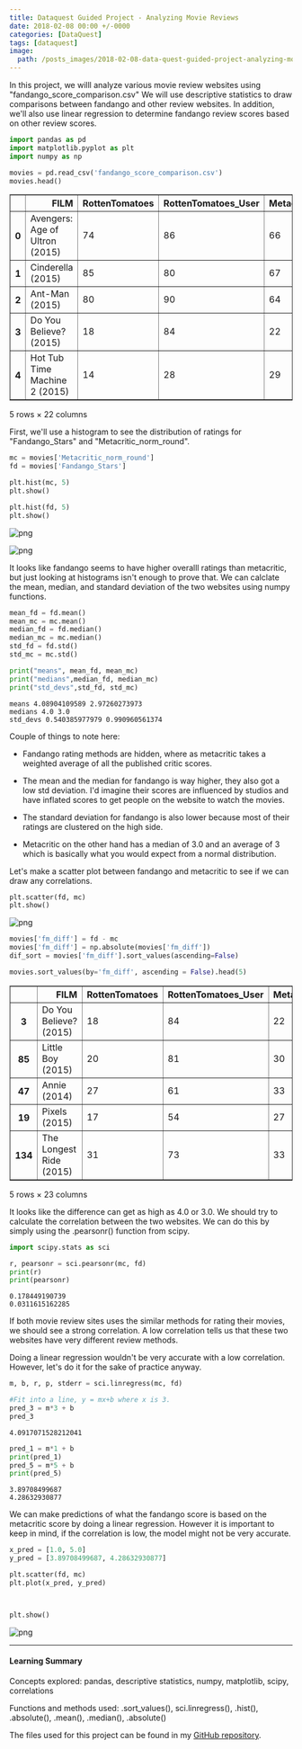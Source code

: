 ```yaml
---
title: Dataquest Guided Project - Analyzing Movie Reviews
date: 2018-02-08 00:00 +/-0000
categories: [DataQuest]
tags: [dataquest]
image:
  path: /posts_images/2018-02-08-data-quest-guided-project-analyzing-movie-reviews/cover.PNG
---
```



In this project, we willl analyze various movie review websites using "fandango_score_comparison.csv" We will use descriptive statistics to draw comparisons between fandango and other review websites. In addition, we'll also use linear regression to determine fandango review scores based on other review scores.


```python
import pandas as pd
import matplotlib.pyplot as plt
import numpy as np

movies = pd.read_csv('fandango_score_comparison.csv')
movies.head()
```




<div>
<style scoped>
    .dataframe tbody tr th:only-of-type {
        vertical-align: middle;
    }

    .dataframe tbody tr th {
        vertical-align: top;
    }

    .dataframe thead th {
        text-align: right;
    }
</style>
<table border="1" class="dataframe">
  <thead>
    <tr style="text-align: right;">
      <th></th>
      <th>FILM</th>
      <th>RottenTomatoes</th>
      <th>RottenTomatoes_User</th>
      <th>Metacritic</th>
      <th>Metacritic_User</th>
      <th>IMDB</th>
      <th>Fandango_Stars</th>
      <th>Fandango_Ratingvalue</th>
      <th>RT_norm</th>
      <th>RT_user_norm</th>
      <th>...</th>
      <th>IMDB_norm</th>
      <th>RT_norm_round</th>
      <th>RT_user_norm_round</th>
      <th>Metacritic_norm_round</th>
      <th>Metacritic_user_norm_round</th>
      <th>IMDB_norm_round</th>
      <th>Metacritic_user_vote_count</th>
      <th>IMDB_user_vote_count</th>
      <th>Fandango_votes</th>
      <th>Fandango_Difference</th>
    </tr>
  </thead>
  <tbody>
    <tr>
      <th>0</th>
      <td>Avengers: Age of Ultron (2015)</td>
      <td>74</td>
      <td>86</td>
      <td>66</td>
      <td>7.1</td>
      <td>7.8</td>
      <td>5.0</td>
      <td>4.5</td>
      <td>3.70</td>
      <td>4.3</td>
      <td>...</td>
      <td>3.90</td>
      <td>3.5</td>
      <td>4.5</td>
      <td>3.5</td>
      <td>3.5</td>
      <td>4.0</td>
      <td>1330</td>
      <td>271107</td>
      <td>14846</td>
      <td>0.5</td>
    </tr>
    <tr>
      <th>1</th>
      <td>Cinderella (2015)</td>
      <td>85</td>
      <td>80</td>
      <td>67</td>
      <td>7.5</td>
      <td>7.1</td>
      <td>5.0</td>
      <td>4.5</td>
      <td>4.25</td>
      <td>4.0</td>
      <td>...</td>
      <td>3.55</td>
      <td>4.5</td>
      <td>4.0</td>
      <td>3.5</td>
      <td>4.0</td>
      <td>3.5</td>
      <td>249</td>
      <td>65709</td>
      <td>12640</td>
      <td>0.5</td>
    </tr>
    <tr>
      <th>2</th>
      <td>Ant-Man (2015)</td>
      <td>80</td>
      <td>90</td>
      <td>64</td>
      <td>8.1</td>
      <td>7.8</td>
      <td>5.0</td>
      <td>4.5</td>
      <td>4.00</td>
      <td>4.5</td>
      <td>...</td>
      <td>3.90</td>
      <td>4.0</td>
      <td>4.5</td>
      <td>3.0</td>
      <td>4.0</td>
      <td>4.0</td>
      <td>627</td>
      <td>103660</td>
      <td>12055</td>
      <td>0.5</td>
    </tr>
    <tr>
      <th>3</th>
      <td>Do You Believe? (2015)</td>
      <td>18</td>
      <td>84</td>
      <td>22</td>
      <td>4.7</td>
      <td>5.4</td>
      <td>5.0</td>
      <td>4.5</td>
      <td>0.90</td>
      <td>4.2</td>
      <td>...</td>
      <td>2.70</td>
      <td>1.0</td>
      <td>4.0</td>
      <td>1.0</td>
      <td>2.5</td>
      <td>2.5</td>
      <td>31</td>
      <td>3136</td>
      <td>1793</td>
      <td>0.5</td>
    </tr>
    <tr>
      <th>4</th>
      <td>Hot Tub Time Machine 2 (2015)</td>
      <td>14</td>
      <td>28</td>
      <td>29</td>
      <td>3.4</td>
      <td>5.1</td>
      <td>3.5</td>
      <td>3.0</td>
      <td>0.70</td>
      <td>1.4</td>
      <td>...</td>
      <td>2.55</td>
      <td>0.5</td>
      <td>1.5</td>
      <td>1.5</td>
      <td>1.5</td>
      <td>2.5</td>
      <td>88</td>
      <td>19560</td>
      <td>1021</td>
      <td>0.5</td>
    </tr>
  </tbody>
</table>
<p>5 rows × 22 columns</p>
</div>



First, we'll use a histogram to see the distribution of ratings for "Fandango_Stars" and "Metacritic_norm_round".


```python
mc = movies['Metacritic_norm_round']
fd = movies['Fandango_Stars']

plt.hist(mc, 5)
plt.show()

plt.hist(fd, 5)
plt.show()
```


    
![png](/posts_images/2018-02-08-data-quest-guided-project-analyzing-movie-reviews/output_3_0.png)
    



    
![png](/posts_images/2018-02-08-data-quest-guided-project-analyzing-movie-reviews/output_3_1.png)
    


It looks like fandango seems to have higher overalll ratings than metacritic, but just looking at histograms isn't enough to prove that. We can calclate the mean, median, and standard deviation of the two websites using numpy functions.  


```python
mean_fd = fd.mean()
mean_mc = mc.mean()
median_fd = fd.median()
median_mc = mc.median()
std_fd = fd.std()
std_mc = mc.std()

print("means", mean_fd, mean_mc)
print("medians",median_fd, median_mc)
print("std_devs",std_fd, std_mc)
```

    means 4.08904109589 2.97260273973
    medians 4.0 3.0
    std_devs 0.540385977979 0.990960561374
    

Couple of things to note here:

+ Fandango rating methods are hidden, where as metacritic takes a weighted average of all the published critic scores.

+ The mean and the median for fandango is way higher, they also got a low std deviation. I'd imagine their scores are influenced by studios and have inflated scores to get people on the website to watch the movies.

+ The standard deviation for fandango is also lower because most of their ratings are clustered on the high side.

+ Metacritic on the other hand has a median of 3.0 and an average of 3 which is basically what you would expect from a normal distribution.

Let's make a scatter plot between fandango and metacritic to see if we can draw any correlations.


```python
plt.scatter(fd, mc)
plt.show()
```


    
![png](/posts_images/2018-02-08-data-quest-guided-project-analyzing-movie-reviews/output_8_0.png)
    



```python
movies['fm_diff'] = fd - mc
movies['fm_diff'] = np.absolute(movies['fm_diff'])
dif_sort = movies['fm_diff'].sort_values(ascending=False)

movies.sort_values(by='fm_diff', ascending = False).head(5)
```




<div>
<style scoped>
    .dataframe tbody tr th:only-of-type {
        vertical-align: middle;
    }

    .dataframe tbody tr th {
        vertical-align: top;
    }

    .dataframe thead th {
        text-align: right;
    }
</style>
<table border="1" class="dataframe">
  <thead>
    <tr style="text-align: right;">
      <th></th>
      <th>FILM</th>
      <th>RottenTomatoes</th>
      <th>RottenTomatoes_User</th>
      <th>Metacritic</th>
      <th>Metacritic_User</th>
      <th>IMDB</th>
      <th>Fandango_Stars</th>
      <th>Fandango_Ratingvalue</th>
      <th>RT_norm</th>
      <th>RT_user_norm</th>
      <th>...</th>
      <th>RT_norm_round</th>
      <th>RT_user_norm_round</th>
      <th>Metacritic_norm_round</th>
      <th>Metacritic_user_norm_round</th>
      <th>IMDB_norm_round</th>
      <th>Metacritic_user_vote_count</th>
      <th>IMDB_user_vote_count</th>
      <th>Fandango_votes</th>
      <th>Fandango_Difference</th>
      <th>fm_diff</th>
    </tr>
  </thead>
  <tbody>
    <tr>
      <th>3</th>
      <td>Do You Believe? (2015)</td>
      <td>18</td>
      <td>84</td>
      <td>22</td>
      <td>4.7</td>
      <td>5.4</td>
      <td>5.0</td>
      <td>4.5</td>
      <td>0.90</td>
      <td>4.20</td>
      <td>...</td>
      <td>1.0</td>
      <td>4.0</td>
      <td>1.0</td>
      <td>2.5</td>
      <td>2.5</td>
      <td>31</td>
      <td>3136</td>
      <td>1793</td>
      <td>0.5</td>
      <td>4.0</td>
    </tr>
    <tr>
      <th>85</th>
      <td>Little Boy (2015)</td>
      <td>20</td>
      <td>81</td>
      <td>30</td>
      <td>5.9</td>
      <td>7.4</td>
      <td>4.5</td>
      <td>4.3</td>
      <td>1.00</td>
      <td>4.05</td>
      <td>...</td>
      <td>1.0</td>
      <td>4.0</td>
      <td>1.5</td>
      <td>3.0</td>
      <td>3.5</td>
      <td>38</td>
      <td>5927</td>
      <td>811</td>
      <td>0.2</td>
      <td>3.0</td>
    </tr>
    <tr>
      <th>47</th>
      <td>Annie (2014)</td>
      <td>27</td>
      <td>61</td>
      <td>33</td>
      <td>4.8</td>
      <td>5.2</td>
      <td>4.5</td>
      <td>4.2</td>
      <td>1.35</td>
      <td>3.05</td>
      <td>...</td>
      <td>1.5</td>
      <td>3.0</td>
      <td>1.5</td>
      <td>2.5</td>
      <td>2.5</td>
      <td>108</td>
      <td>19222</td>
      <td>6835</td>
      <td>0.3</td>
      <td>3.0</td>
    </tr>
    <tr>
      <th>19</th>
      <td>Pixels (2015)</td>
      <td>17</td>
      <td>54</td>
      <td>27</td>
      <td>5.3</td>
      <td>5.6</td>
      <td>4.5</td>
      <td>4.1</td>
      <td>0.85</td>
      <td>2.70</td>
      <td>...</td>
      <td>1.0</td>
      <td>2.5</td>
      <td>1.5</td>
      <td>2.5</td>
      <td>3.0</td>
      <td>246</td>
      <td>19521</td>
      <td>3886</td>
      <td>0.4</td>
      <td>3.0</td>
    </tr>
    <tr>
      <th>134</th>
      <td>The Longest Ride (2015)</td>
      <td>31</td>
      <td>73</td>
      <td>33</td>
      <td>4.8</td>
      <td>7.2</td>
      <td>4.5</td>
      <td>4.5</td>
      <td>1.55</td>
      <td>3.65</td>
      <td>...</td>
      <td>1.5</td>
      <td>3.5</td>
      <td>1.5</td>
      <td>2.5</td>
      <td>3.5</td>
      <td>49</td>
      <td>25214</td>
      <td>2603</td>
      <td>0.0</td>
      <td>3.0</td>
    </tr>
  </tbody>
</table>
<p>5 rows × 23 columns</p>
</div>



It looks like the difference can get as high as 4.0 or 3.0. We should try to calculate the correlation between the two websites. We can do this by simply using the .pearsonr() function from scipy.


```python
import scipy.stats as sci

r, pearsonr = sci.pearsonr(mc, fd)
print(r)
print(pearsonr)
```

    0.178449190739
    0.0311615162285
    

If both movie review sites uses the similar methods for rating their movies, we should see a strong correlation. A low correlation tells us that these two websites have very different review methods.

Doing a linear regression wouldn't be very accurate with a low correlation. However, let's do it for the sake of practice anyway.


```python
m, b, r, p, stderr = sci.linregress(mc, fd)

#Fit into a line, y = mx+b where x is 3.
pred_3 = m*3 + b
pred_3
```




    4.0917071528212041




```python
pred_1 = m*1 + b
print(pred_1)
pred_5 = m*5 + b
print(pred_5)
```

    3.89708499687
    4.28632930877
    

We can make predictions of what the fandango score is based on the metacritic score by doing a linear regression. However it is important to keep in mind, if the correlation is low, the model might not be very accurate.


```python
x_pred = [1.0, 5.0]
y_pred = [3.89708499687, 4.28632930877]

plt.scatter(fd, mc)
plt.plot(x_pred, y_pred)



plt.show()
```


    
![png](/posts_images/2018-02-08-data-quest-guided-project-analyzing-movie-reviews/output_17_0.png)
    


---

#### Learning Summary

Concepts explored: pandas, descriptive statistics, numpy, matplotlib, scipy, correlations

Functions and methods used: .sort_values(), sci.linregress(), .hist(), .absolute(), .mean(), .median(), .absolute()

The files used for this project can be found in my [GitHub repository](https://github.com/sengkchu/Dataquest-Guided-Projects-Solutions/tree/master/Guided%20Project_%20Analyzing%20Movie%20Reviews).

